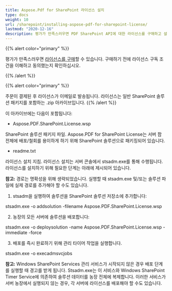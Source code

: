 ```yaml
---
title: Aspose.Pdf for SharePoint 라이선스 설치
type: docs
weight: 10
url: /sharepoint/installing-aspose-pdf-for-sharepoint-license/
lastmod: "2020-12-16"
description: 평가가 만족스러우면 PDF SharePoint API에 대한 라이선스를 구매하고 설치 지침을 따라 적용할 수 있습니다.
---
```


{{% alert color="primary" %}}

평가가 만족스러우면 [라이선스를 구매](https://purchase.aspose.com/buy)할 수 있습니다. 구매하기 전에 라이선스 구독 조건을 이해하고 동의했는지 확인하십시오.

{{% /alert %}}

{{% alert color="primary" %}}

주문이 결제된 후 라이선스가 이메일로 발송됩니다. 라이선스는 일반 SharePoint 솔루션 패키지를 포함하는 .zip 아카이브입니다.
{{% /alert %}}

이 아카이브에는 다음이 포함됩니다:

- Aspose.PDF.SharePoint.License.wsp

SharePoint 솔루션 패키지 파일. Aspose.PDF for SharePoint License는 서버 팜 전체에 배포/철회를 용이하게 하기 위해 SharePoint 솔루션으로 패키징되어 있습니다.

- readme.txt

라이선스 설치 지침.
 라이선스 설치는 서버 콘솔에서 stsadm.exe를 통해 수행됩니다. 라이선스를 설치하기 위해 필요한 단계는 아래에 제시되어 있습니다.

**참고:** 경로는 명확성을 위해 생략되었습니다. 실행할 때 stsadm.exe 및/또는 솔루션 파일에 실제 경로를 추가해야 할 수도 있습니다.

1. stsadm을 실행하여 솔루션을 SharePoint 솔루션 저장소에 추가합니다:

stsadm.exe -o addsolution -filename Aspose.PDF.SharePoint.License.wsp

2. 농장의 모든 서버에 솔루션을 배포합니다:

stsadm.exe -o deploysolution -name Aspose.PDF.SharePoint.License.wsp -immediate -force

3. 배포를 즉시 완료하기 위해 관리 타이머 작업을 실행합니다.

stsadm.exe -o execadmsvcjobs

**참고:** Windows SharePoint Services 관리 서비스가 시작되지 않은 경우 배포 단계를 실행할 때 경고를 받게 됩니다. Stsadm.exe는 이 서비스와 Windows SharePoint Timer Service에 의존하여 솔루션 데이터를 농장 전체에 복제합니다. 이러한 서비스가 서버 농장에서 실행되지 않는 경우, 각 서버에 라이선스를 배포해야 할 수도 있습니다.